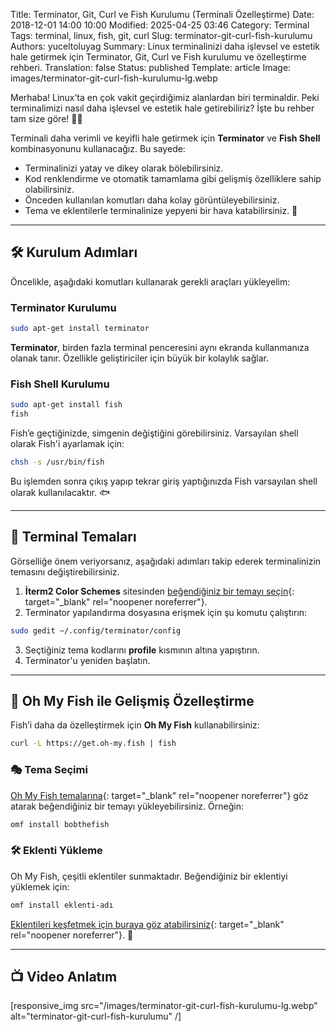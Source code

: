 Title: Terminator, Git, Curl ve Fish Kurulumu (Terminali Özelleştirme)
Date: 2018-12-01 14:00 10:00
Modified: 2025-04-25 03:46
Category: Terminal
Tags: terminal, linux, fish, git, curl
Slug: terminator-git-curl-fish-kurulumu
Authors: yuceltoluyag
Summary: Linux terminalinizi daha işlevsel ve estetik hale getirmek için Terminator, Git, Curl ve Fish kurulumu ve özelleştirme rehberi.
Translation: false
Status: published
Template: article
Image: images/terminator-git-curl-fish-kurulumu-lg.webp

Merhaba! Linux’ta en çok vakit geçirdiğimiz alanlardan biri terminaldir. Peki terminalimizi nasıl daha işlevsel ve estetik hale getirebiliriz? İşte bu rehber tam size göre! 💪🚀




Terminali daha verimli ve keyifli hale getirmek için **Terminator** ve **Fish Shell** kombinasyonunu kullanacağız. Bu sayede:

- Terminalinizi yatay ve dikey olarak bölebilirsiniz.
- Kod renklendirme ve otomatik tamamlama gibi gelişmiş özelliklere sahip olabilirsiniz.
- Önceden kullanılan komutları daha kolay görüntüleyebilirsiniz.
- Tema ve eklentilerle terminalinize yepyeni bir hava katabilirsiniz. 🎨

---

## 🛠 Kurulum Adımları

Öncelikle, aşağıdaki komutları kullanarak gerekli araçları yükleyelim:

### Terminator Kurulumu

```bash
sudo apt-get install terminator
```

**Terminator**, birden fazla terminal penceresini aynı ekranda kullanmanıza olanak tanır. Özellikle geliştiriciler için büyük bir kolaylık sağlar.

### Fish Shell Kurulumu

```bash
sudo apt-get install fish
fish
```

Fish’e geçtiğinizde, simgenin değiştiğini görebilirsiniz. Varsayılan shell olarak Fish'i ayarlamak için:

```bash
chsh -s /usr/bin/fish
```

Bu işlemden sonra çıkış yapıp tekrar giriş yaptığınızda Fish varsayılan shell olarak kullanılacaktır. 🐟

---

## 🎨 Terminal Temaları

Görselliğe önem veriyorsanız, aşağıdaki adımları takip ederek terminalinizin temasını değiştirebilirsiniz.

1. **İterm2 Color Schemes** sitesinden [beğendiğiniz bir temayı seçin](http://iterm2colorschemes.com/){: target="_blank" rel="noopener noreferrer"}.
2. Terminator yapılandırma dosyasına erişmek için şu komutu çalıştırın:

```bash
sudo gedit ~/.config/terminator/config
```

3. Seçtiğiniz tema kodlarını **profile** kısmının altına yapıştırın.
4. Terminator'u yeniden başlatın.

---

## 🎩 Oh My Fish ile Gelişmiş Özelleştirme

Fish’i daha da özelleştirmek için **Oh My Fish** kullanabilirsiniz:

```bash
curl -L https://get.oh-my.fish | fish
```

### 🎭 Tema Seçimi

[Oh My Fish temalarına](https://github.com/oh-my-fish/oh-my-fish/blob/master/docs/Themes.md){: target="_blank" rel="noopener noreferrer"} göz atarak beğendiğiniz bir temayı yükleyebilirsiniz. Örneğin:

```bash
omf install bobthefish
```

### 🛠 Eklenti Yükleme

Oh My Fish, çeşitli eklentiler sunmaktadır. Beğendiğiniz bir eklentiyi yüklemek için:

```bash
omf install eklenti-adı
```

[Eklentileri keşfetmek için buraya göz atabilirsiniz](https://github.com/oh-my-fish){: target="_blank" rel="noopener noreferrer"}. 🤩

---

## 📺 Video Anlatım

<script type="module" src="https://cdn.jsdelivr.net/npm/@justinribeiro/lite-youtube@1/lite-youtube.min.js"></script>

<lite-youtube videoid="h78f3V4p09E"></lite-youtube>

[responsive_img src="/images/terminator-git-curl-fish-kurulumu-lg.webp" alt="terminator-git-curl-fish-kurulumu" /]